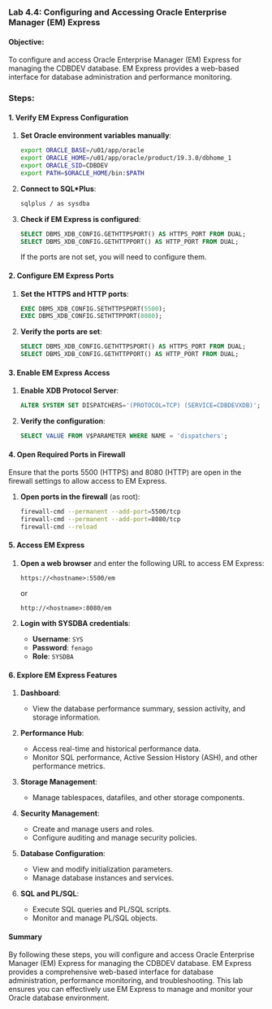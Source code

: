 ### Lab 4.4: Configuring and Accessing Oracle Enterprise Manager (EM) Express
#### Objective:
To configure and access Oracle Enterprise Manager (EM) Express for managing the CDBDEV database. EM Express provides a web-based interface for database administration and performance monitoring.

### Steps:

#### 1. Verify EM Express Configuration
1. **Set Oracle environment variables manually**:
    ```bash
    export ORACLE_BASE=/u01/app/oracle
    export ORACLE_HOME=/u01/app/oracle/product/19.3.0/dbhome_1
    export ORACLE_SID=CDBDEV
    export PATH=$ORACLE_HOME/bin:$PATH
    ```

2. **Connect to SQL*Plus**:
    ```bash
    sqlplus / as sysdba
    ```

3. **Check if EM Express is configured**:
    ```sql
    SELECT DBMS_XDB_CONFIG.GETHTTPSPORT() AS HTTPS_PORT FROM DUAL;
    SELECT DBMS_XDB_CONFIG.GETHTTPPORT() AS HTTP_PORT FROM DUAL;
    ```

    If the ports are not set, you will need to configure them.

#### 2. Configure EM Express Ports
1. **Set the HTTPS and HTTP ports**:
    ```sql
    EXEC DBMS_XDB_CONFIG.SETHTTPSPORT(5500);
    EXEC DBMS_XDB_CONFIG.SETHTTPPORT(8080);
    ```

2. **Verify the ports are set**:
    ```sql
    SELECT DBMS_XDB_CONFIG.GETHTTPSPORT() AS HTTPS_PORT FROM DUAL;
    SELECT DBMS_XDB_CONFIG.GETHTTPPORT() AS HTTP_PORT FROM DUAL;
    ```

#### 3. Enable EM Express Access
1. **Enable XDB Protocol Server**:
    ```sql
    ALTER SYSTEM SET DISPATCHERS='(PROTOCOL=TCP) (SERVICE=CDBDEVXDB)';
    ```

2. **Verify the configuration**:
    ```sql
    SELECT VALUE FROM V$PARAMETER WHERE NAME = 'dispatchers';
    ```

#### 4. Open Required Ports in Firewall
Ensure that the ports 5500 (HTTPS) and 8080 (HTTP) are open in the firewall settings to allow access to EM Express.

1. **Open ports in the firewall** (as root):
    ```bash
    firewall-cmd --permanent --add-port=5500/tcp
    firewall-cmd --permanent --add-port=8080/tcp
    firewall-cmd --reload
    ```

#### 5. Access EM Express
1. **Open a web browser** and enter the following URL to access EM Express:
    ```plaintext
    https://<hostname>:5500/em
    ```
    or
    ```plaintext
    http://<hostname>:8080/em
    ```

2. **Login with SYSDBA credentials**:
    - **Username**: `SYS`
    - **Password**: `fenago`
    - **Role**: `SYSDBA`

#### 6. Explore EM Express Features
1. **Dashboard**:
    - View the database performance summary, session activity, and storage information.

2. **Performance Hub**:
    - Access real-time and historical performance data.
    - Monitor SQL performance, Active Session History (ASH), and other performance metrics.

3. **Storage Management**:
    - Manage tablespaces, datafiles, and other storage components.

4. **Security Management**:
    - Create and manage users and roles.
    - Configure auditing and manage security policies.

5. **Database Configuration**:
    - View and modify initialization parameters.
    - Manage database instances and services.

6. **SQL and PL/SQL**:
    - Execute SQL queries and PL/SQL scripts.
    - Monitor and manage PL/SQL objects.

#### Summary
By following these steps, you will configure and access Oracle Enterprise Manager (EM) Express for managing the CDBDEV database. EM Express provides a comprehensive web-based interface for database administration, performance monitoring, and troubleshooting. This lab ensures you can effectively use EM Express to manage and monitor your Oracle database environment.
